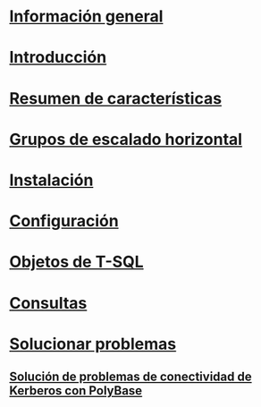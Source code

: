# [Información general](polybase-guide.md)  
# [Introducción](get-started-with-polybase.md)  
# [Resumen de características](polybase-versioned-feature-summary.md)  
# [Grupos de escalado horizontal](polybase-scale-out-groups.md)  
# [Instalación](polybase-installation.md)  
# [Configuración](polybase-configuration.md)  
# [Objetos de T-SQL](polybase-t-sql-objects.md)  
# [Consultas](polybase-queries.md)  
# [Solucionar problemas](polybase-troubleshooting.md) 
## [Solución de problemas de conectividad de Kerberos con PolyBase](polybase-troubleshoot-connectivity.md)   
